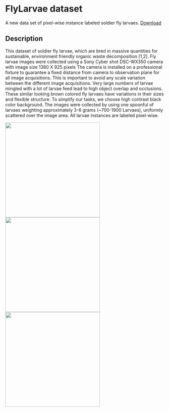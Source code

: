 # FlyLarvae dataset
A new data set of pixel-wise instance labeled soldier fly larvaes. [Download](https://github.com/kishansharma3012/FlyLarvae_dataset/blob/master/FlyLarvae_dataset.zip)

## Description
This dataset of soldier fly larvae, which are bred in massive quantities for sustainable, environment friendly organic waste decomposition [1,2]. Fly larvae images were collected using a Sony Cyber shot DSC-WX350 camera with image size 1380 X 925 pixels The camera is installed on a professional fixture to guarantee a fixed distance from camera to observation plane for all image acquisitions. This is important to avoid any scale variation between the different image acquisitions. Very large numbers of larvae mingled with a lot of larvae feed lead to high object overlap and occlusions. These similar looking brown colored fly larvaes have variations in their sizes and flexible structure. To simplify our tasks, we choose high contrast black color background. The images were collected by using one spoonful of larvaes weighting approximately 3-6 grams (~700-1900 Larvaes), uniformly scattered over the image area. All larvae instances are labeled pixel-wise.

<img src="https://github.com/kishansharma3012/FlyLarvae_dataset/blob/master/fixture.png" width="300">
<img src="https://github.com/kishansharma3012/FlyLarvae_dataset/blob/master/Images/img_2.png" width="300">
<img src="https://github.com/kishansharma3012/FlyLarvae_dataset/blob/master/Labels/img_2_mask.png" width="300">



